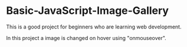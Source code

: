 # Basic-JavaScript-Image-Gallery

This is a good project for beginners who are learning web development.

In this project a image is changed on hover using "onmouseover". 
